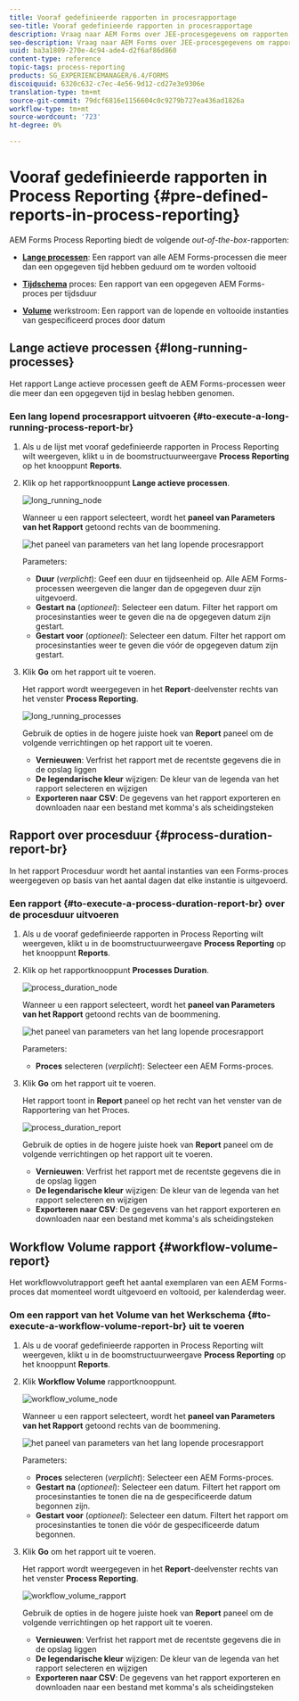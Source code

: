 ```yaml
---
title: Vooraf gedefinieerde rapporten in procesrapportage
seo-title: Vooraf gedefinieerde rapporten in procesrapportage
description: Vraag naar AEM Forms over JEE-procesgegevens om rapporten te maken over langdurige processen, procesduur en workflowvolume
seo-description: Vraag naar AEM Forms over JEE-procesgegevens om rapporten te maken over langdurige processen, procesduur en workflowvolume
uuid: ba3a1809-270e-4c94-ade4-d2f6af86d860
content-type: reference
topic-tags: process-reporting
products: SG_EXPERIENCEMANAGER/6.4/FORMS
discoiquuid: 6320c632-c7ec-4e56-9d12-cd27e3e9306e
translation-type: tm+mt
source-git-commit: 79dcf6816e1156604c0c9279b727ea436ad1826a
workflow-type: tm+mt
source-wordcount: '723'
ht-degree: 0%

---
```



# Vooraf gedefinieerde rapporten in Process Reporting {#pre-defined-reports-in-process-reporting}

AEM Forms Process Reporting biedt de volgende *out-of-the-box*-rapporten:

* **[Lange processen](/help/forms/using/process-reporting/pre-defined-reports-in-process-reporting.md#p-long-running-processes-p)**: Een rapport van alle AEM Forms-processen die meer dan een opgegeven tijd hebben geduurd om te worden voltooid

* **[Tijdschema](/help/forms/using/process-reporting/pre-defined-reports-in-process-reporting.md#p-process-duration-report-br-p)** proces: Een rapport van een opgegeven AEM Forms-proces per tijdsduur

* **[Volume](/help/forms/using/process-reporting/pre-defined-reports-in-process-reporting.md#p-workflow-volume-report-p)** werkstroom: Een rapport van de lopende en voltooide instanties van gespecificeerd proces door datum

## Lange actieve processen {#long-running-processes}

Het rapport Lange actieve processen geeft de AEM Forms-processen weer die meer dan een opgegeven tijd in beslag hebben genomen.

### Een lang lopend procesrapport uitvoeren {#to-execute-a-long-running-process-report-br}

1. Als u de lijst met vooraf gedefinieerde rapporten in Process Reporting wilt weergeven, klikt u in de boomstructuurweergave **Process Reporting** op het knooppunt **Reports**.
1. Klik op het rapportknooppunt **Lange actieve processen**.

   ![long_running_node](assets/long_running_node.png)

   Wanneer u een rapport selecteert, wordt het **paneel van Parameters van het Rapport** getoond rechts van de boommening.

   ![het paneel van parameters van het lang lopende procesrapport](assets/report_parameters_panel.png)

   Parameters:

   * **Duur** (*verplicht*): Geef een duur en tijdseenheid op. Alle AEM Forms-processen weergeven die langer dan de opgegeven duur zijn uitgevoerd.
   * **Gestart na**  (*optioneel*): Selecteer een datum. Filter het rapport om procesinstanties weer te geven die na de opgegeven datum zijn gestart.
   * **Gestart voor**  (*optioneel*): Selecteer een datum. Filter het rapport om procesinstanties weer te geven die vóór de opgegeven datum zijn gestart.

1. Klik **Go** om het rapport uit te voeren.

   Het rapport wordt weergegeven in het **Report**-deelvenster rechts van het venster **Process Reporting**.

   ![long_running_processes](assets/long_running_processes.png)

   Gebruik de opties in de hogere juiste hoek van **Report** paneel om de volgende verrichtingen op het rapport uit te voeren.

   * **Vernieuwen**: Verfrist het rapport met de recentste gegevens die in de opslag liggen
   * **De legendarische kleur** wijzigen: De kleur van de legenda van het rapport selecteren en wijzigen
   * **Exporteren naar CSV**: De gegevens van het rapport exporteren en downloaden naar een bestand met komma&#39;s als scheidingsteken

## Rapport over procesduur {#process-duration-report-br}

In het rapport Procesduur wordt het aantal instanties van een Forms-proces weergegeven op basis van het aantal dagen dat elke instantie is uitgevoerd.

### Een rapport {#to-execute-a-process-duration-report-br} over de procesduur uitvoeren

1. Als u de vooraf gedefinieerde rapporten in Process Reporting wilt weergeven, klikt u in de boomstructuurweergave **Process Reporting** op het knooppunt **Reports**.
1. Klik op het rapportknooppunt **Processes Duration**.

   ![process_duration_node](assets/process_duration_node.png)

   Wanneer u een rapport selecteert, wordt het **paneel van Parameters van het Rapport** getoond rechts van de boommening.

   ![het paneel van parameters van het lang lopende procesrapport](assets/process_duration_params.png)

   Parameters:

   * **Proces**  selecteren (*verplicht*): Selecteer een AEM Forms-proces.

1. Klik **Go** om het rapport uit te voeren.

   Het rapport toont in **Report** paneel op het recht van het venster van de Rapportering van het Proces.

   ![process_duration_report](assets/process_duration_report.png)

   Gebruik de opties in de hogere juiste hoek van **Report** paneel om de volgende verrichtingen op het rapport uit te voeren.

   * **Vernieuwen**: Verfrist het rapport met de recentste gegevens die in de opslag liggen
   * **De legendarische kleur** wijzigen: De kleur van de legenda van het rapport selecteren en wijzigen
   * **Exporteren naar CSV**: De gegevens van het rapport exporteren en downloaden naar een bestand met komma&#39;s als scheidingsteken

## Workflow Volume rapport {#workflow-volume-report}

Het workflowvolutrapport geeft het aantal exemplaren van een AEM Forms-proces dat momenteel wordt uitgevoerd en voltooid, per kalenderdag weer.

### Om een rapport van het Volume van het Werkschema {#to-execute-a-workflow-volume-report-br} uit te voeren

1. Als u de vooraf gedefinieerde rapporten in Process Reporting wilt weergeven, klikt u in de boomstructuurweergave **Process Reporting** op het knooppunt **Reports**.
1. Klik **Workflow Volume** rapportknooppunt.

   ![workflow_volume_node](assets/workflow_volume_node.png)

   Wanneer u een rapport selecteert, wordt het **paneel van Parameters van het Rapport** getoond rechts van de boommening.

   ![het paneel van parameters van het lang lopende procesrapport](assets/workflow_volume_params.png)

   Parameters:

   * **Proces** selecteren (*verplicht*): Selecteer een AEM Forms-proces.
   * **Gestart na**  (*optioneel*): Selecteer een datum. Filtert het rapport om procesinstanties te tonen die na de gespecificeerde datum begonnen zijn.
   * **Gestart voor**  (*optioneel*): Selecteer een datum. Filtert het rapport om procesinstanties te tonen die vóór de gespecificeerde datum begonnen.

1. Klik **Go** om het rapport uit te voeren.

   Het rapport wordt weergegeven in het **Report**-deelvenster rechts van het venster **Process Reporting**.

   ![workflow_volume_rapport](assets/workflow_volume_report.png)

   Gebruik de opties in de hogere juiste hoek van **Report** paneel om de volgende verrichtingen op het rapport uit te voeren.

   * **Vernieuwen**: Verfrist het rapport met de recentste gegevens die in de opslag liggen
   * **De legendarische kleur** wijzigen: De kleur van de legenda van het rapport selecteren en wijzigen
   * **Exporteren naar CSV**: De gegevens van het rapport exporteren en downloaden naar een bestand met komma&#39;s als scheidingsteken

